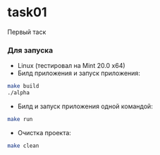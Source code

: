 # task01
Первый таск

### Для запуска
- Linux (тестировал на Mint 20.0 x64)
- Билд приложения и запуск приложения:
```sh
make build
./alpha
```
- Билд и запуск приложения одной командой:
```sh
make run
```
- Очистка проекта:
```sh
make clean
```